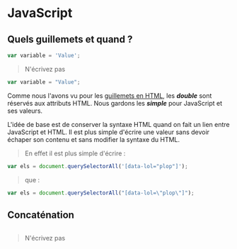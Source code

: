 # JavaScript



## Quels guillemets et quand ?

```js
var variable = 'Value';
```

> N'écrivez pas

```js
var variable = "Value";
```

Comme nous l'avons vu pour les [guillemets en HTML](#simple-ou-double), les **_double_** sont réservés aux attributs HTML. Nous gardons les **_simple_** pour JavaScript et ses valeurs.

L'idée de base est de conserver la syntaxe HTML quand on fait un lien entre JavaScript et HTML. Il est plus simple d'écrire une valeur sans devoir échaper son contenu et sans modifier la syntaxe du HTML.


> En effet il est plus simple d'écrire :

```js
var els = document.querySelectorAll('[data-lol="plop"]');
```

> que :

```js
var els = document.querySelectorAll("[data-lol=\"plop\"]");
```


## Concaténation

```js

```

> N'écrivez pas

```js

```
